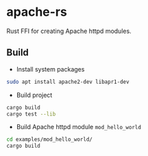 apache-rs
=========

Rust FFI for creating Apache httpd modules.



Build
-----
* Install system packages
```bash
sudo apt install apache2-dev libapr1-dev
```
* Build project
```bash
cargo build
cargo test --lib
```
* Build Apache httpd module `mod_hello_world`
```bash
cd examples/mod_hello_world/
cargo build
```
